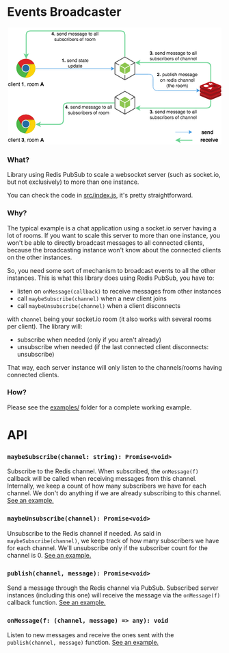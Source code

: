 # Events Broadcaster

<p align="center">
  <img src="./docs/workflow.png"/>
</p>

### What?

Library using Redis PubSub to scale a websocket server (such as socket.io, but not exclusively) to more than one instance.

You can check the code in [src/index.js](https://github.com/rbaumier/events-broadcaster/blob/master/src/index.js), it's pretty straightforward.

### Why?

The typical example is a chat application using a socket.io server having a lot of rooms.
If you want to scale this server to more than one instance, you won't be able to directly broadcast messages to all connected clients, because the broadcasting instance won't know about the connected clients on the other instances.

So, you need some sort of mechanism to broadcast events to all the other instances.
This is what this library does using Redis PubSub, you have to:

- listen on `onMessage(callback)` to receive messages from other instances
- call `maybeSubscribe(channel)` when a new client joins
- call `maybeUnsubscribe(channel)` when a client disconnects

with `channel` being your socket.io room (it also works with several rooms per client).
The library will:

- subscribe when needed (only if you aren't already)
- unsubscribe when needed (if the last connected client disconnects: unsubscribe)

That way, each server instance will only listen to the channels/rooms having connected clients.

### How?

Please see the [examples/](https://github.com/rbaumier/events-broadcaster/tree/master/examples/socket.io) folder for a complete working example.

# API

### `maybeSubscribe(channel: string): Promise<void>`

Subscribe to the Redis channel. When subscribed, the `onMessage(f)` callback will be called when receiving messages from this channel.
Internally, we keep a count of how many subscribers we have for each channel. We don't do anything if we are already subscribing to this channel. [See an example.](https://github.com/rbaumier/events-broadcaster/blob/master/examples/socket.io/server.js#L20)

### `maybeUnsubscribe(channel): Promise<void>`

Unsubscribe to the Redis channel if needed. As said in `maybeSubscribe(channel)`, we keep track of how many subscribers we have for each channel. We'll unsubscribe only if the subscriber count for the channel is 0. [See an example.](https://github.com/rbaumier/events-broadcaster/blob/master/examples/socket.io/server.js#L35)

### `publish(channel, message): Promise<void>`

Send a message through the Redis channel via PubSub. Subscribed server instances (including this one) will receive the message via the `onMessage(f)` callback function. [See an example.](https://github.com/rbaumier/events-broadcaster/blob/master/examples/socket.io/server.js#L22)

### `onMessage(f: (channel, message) => any): void`

Listen to new messages and receive the ones sent with the `publish(channel, message)` function. [See an example.](https://github.com/rbaumier/events-broadcaster/blob/master/examples/socket.io/server.js#L9)
